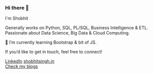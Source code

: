 ### Hi there 👋

I'm Shobhit

Generally works on Python, SQL, PL/SQL, Business Intelligence & ETL. Passionate about Data Science, Big Data & Cloud Computing.<br>

🌱 I’m currently learning Bootstrap & bit of JS.

If you’d like to get in touch, feel free to connect!

[LinkedIn](https://www.linkedin.com/in/shobhitsinghIN)
[shobhitsingh.in](https://www.shobhitsingh.in/)<br>
[Check my blogs](https://bigdataenthusiast.wordpress.com/)<br>

<!--
**shobhit-singh/shobhit-singh** is a ✨ _special_ ✨ repository because its `README.md` (this file) appears on your GitHub profile.

Here are some ideas to get you started:

- 🔭 I’m currently working on ...
- 🌱 I’m currently learning ...
- 👯 I’m looking to collaborate on ...
- 🤔 I’m looking for help with ...
- 💬 Ask me about ...
- 📫 How to reach me: ...
- 😄 Pronouns: ...
- ⚡ Fun fact: ...
-->
